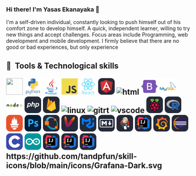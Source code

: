 ### Hi there! I'm Yasas Ekanayaka 👋

I'm a self-driven individual, constantly looking to push himself out of his comfort zone to develop himself. A
quick, independent learner, willing to try new things and accept challenges. Focus areas include
Programming, web development and mobile development. I firmly believe that there are no good or bad
experiences, but only experience

<!--
**YasasDEK/YasasDEK** is a ✨ _special_ ✨ repository because its `README.md` (this file) appears on your GitHub profile.

Here are some ideas to get you started:

- 🔭 I’m currently working on ...
- 🌱 I’m currently learning ...
- 👯 I’m looking to collaborate on ...
- 🤔 I’m looking for help with ...
- 💬 Ask me about ...
- 📫 How to reach me: ...
- 😄 Pronouns: ...
- ⚡ Fun fact: ...
-->

<h2> 🚀 &nbsp;Tools & Technological skills
<p align="left">

<img src="https://cdn.jsdelivr.net/gh/devicons/devicon/icons/cplusplus/cplusplus-original.svg" width="45" height="45"/>
<img src="https://raw.githubusercontent.com/devicons/devicon/master/icons/python/python-original-wordmark.svg" alt="python" width="45" height="45" />
<img src="https://raw.githubusercontent.com/devicons/devicon/master/icons/java/java-original.svg" alt="java" width="45" height="45" />
<img src="https://raw.githubusercontent.com/devicons/devicon/master/icons/javascript/javascript-original.svg" alt="javascript" width="45" height="45" />
<img src="https://raw.githubusercontent.com/devicons/devicon/master/icons/react/react-original-wordmark.svg" alt="react" width="45" height="45" />
<img src="https://github.com/tandpfun/skill-icons/blob/main/icons/Angular-Dark.svg" alt="Angular" width="45" height="45"/>
<!-- <img src="https://raw.githubusercontent.com/devicons/devicon/master/icons/reactnative/reactnative-original-wordmark.svg" alt="reactnative" width="45" height="45" /> -->
<img src="https://cdn.jsdelivr.net/gh/devicons/devicon/icons/html5/html5-original.svg" alt="html" width="45" height="45"/>
<img src="https://raw.githubusercontent.com/devicons/devicon/master/icons/bootstrap/bootstrap-plain.svg" alt="bootstrap" width="45" height="45" />
<img src="https://raw.githubusercontent.com/devicons/devicon/master/icons/mysql/mysql-original-wordmark.svg" alt="mysql" width="45" height="45" />
<img src="https://raw.githubusercontent.com/devicons/devicon/master/icons/nodejs/nodejs-original-wordmark.svg" alt="nodejs" width="45" height="45" />
<img src="https://github.com/tandpfun/skill-icons/blob/main/icons/PHP-Dark.svg" alt="php" width="45" height="45"/>
<img src="https://github.com/tandpfun/skill-icons/blob/main/icons/Firebase-Dark.svg" alt="firebase" width="45" height="45"/>
<img src="https://cdn.jsdelivr.net/gh/devicons/devicon/icons/linux/linux-original.svg" alt="linux" width="45" height="45"/>       
<img src="https://cdn.jsdelivr.net/gh/devicons/devicon/icons/git/git-original.svg" alt="git" width="45" height="45"/>rt
<img src="https://cdn.jsdelivr.net/gh/devicons/devicon/icons/vscode/vscode-original.svg" alt="vscode" width="45" height="45"/>
<img src="https://github.com/tandpfun/skill-icons/blob/main/icons/RaspberryPi-Dark.svg" alt="RaspberryPi" width="45" height="45"/>
<img src="https://github.com/tandpfun/skill-icons/blob/main/icons/R-Dark.svg" alt="R" width="45" height="45"/>
  <img src="https://github.com/tandpfun/skill-icons/blob/main/icons/Prometheus.svg" alt="Prometheus" width="45" height="45"/>
  <img src="https://github.com/tandpfun/skill-icons/blob/main/icons/Photoshop.svg" alt="Photoshop" width="45" height="45"/>
  <img src="https://github.com/tandpfun/skill-icons/blob/main/icons/Octave-Dark.svg" alt="Octave" width="45" height="45"/>
  <img src="https://github.com/tandpfun/skill-icons/blob/main/icons/Maven-Dark.svg" alt="Maven" width="45" height="45"/>
  <img src="https://github.com/tandpfun/skill-icons/blob/main/icons/MaterialUI-Dark.svg" alt="MaterialUI" width="45" height="45"/>
  <img src="https://github.com/tandpfun/skill-icons/blob/main/icons/Markdown-Dark.svg" alt="Markdown" width="45" height="45"/>
  <img src="https://github.com/tandpfun/skill-icons/blob/main/icons/Jenkins-Dark.svg" alt="Jenkins" width="45" height="45"/>
  <img src="https://github.com/tandpfun/skill-icons/blob/main/icons/Idea-Dark.svg" alt="Idea" width="45" height="45"/>
  <img src="https://github.com/tandpfun/skill-icons/blob/main/icons/Grafana-Dark.svg" alt="Grafana" width="45" height="45"/>
  <img src="https://github.com/tandpfun/skill-icons/blob/main/icons/Eclipse-Dark.svg" alt="Eclipse" width="45" height="45"/>
  <img src="https://github.com/tandpfun/skill-icons/blob/main/icons/C.svg" alt="C" width="45" height="45"/>
  <img src="https://github.com/tandpfun/skill-icons/blob/main/icons/Arduino.svg" alt="Arduino" width="45" height="45"/>
  
  <img src="https://github.com/tandpfun/skill-icons/blob/main/icons/Idea-Dark.svg" alt="Idea" width="45" height="45"/>
  <img src="https://github.com/tandpfun/skill-icons/blob/main/icons/Idea-Dark.svg" alt="Idea" width="45" height="45"/>
  <img src="https://github.com/tandpfun/skill-icons/blob/main/icons/Idea-Dark.svg" alt="Idea" width="45" height="45"/>
  https://github.com/tandpfun/skill-icons/blob/main/icons/Grafana-Dark.svg
 
  
</p>
